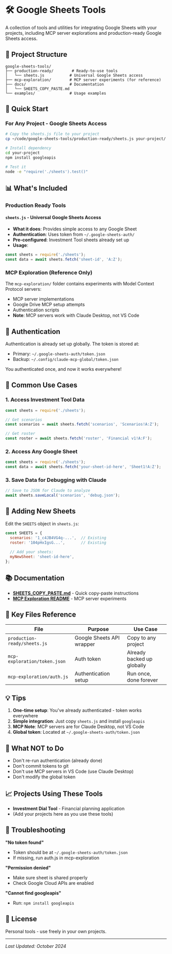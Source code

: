 # 🛠️ Google Sheets Tools

A collection of tools and utilities for integrating Google Sheets with your projects, including MCP server explorations and production-ready Google Sheets access.

## 📁 Project Structure

```
google-sheets-tools/
├── production-ready/        # Ready-to-use tools
│   └── sheets.js           # Universal Google Sheets access
├── mcp-exploration/        # MCP server experiments (for reference)
├── docs/                   # Documentation
│   └── SHEETS_COPY_PASTE.md
└── examples/               # Usage examples
```

## 🚀 Quick Start

### For Any Project - Google Sheets Access

```bash
# Copy the sheets.js file to your project
cp ~/code/google-sheets-tools/production-ready/sheets.js your-project/

# Install dependency
cd your-project
npm install googleapis

# Test it
node -e "require('./sheets').test()"
```

## 📊 What's Included

### Production Ready Tools

#### `sheets.js` - Universal Google Sheets Access
- **What it does**: Provides simple access to any Google Sheet
- **Authentication**: Uses token from `~/.google-sheets-auth/`
- **Pre-configured**: Investment Tool sheets already set up
- **Usage**:
```javascript
const sheets = require('./sheets');
const data = await sheets.fetch('sheet-id', 'A:Z');
```

### MCP Exploration (Reference Only)

The `mcp-exploration/` folder contains experiments with Model Context Protocol servers:
- MCP server implementations
- Google Drive MCP setup attempts
- Authentication scripts
- **Note**: MCP servers work with Claude Desktop, not VS Code

## 🔑 Authentication

Authentication is already set up globally. The token is stored at:
- Primary: `~/.google-sheets-auth/token.json`
- Backup: `~/.config/claude-mcp-global/token.json`

You authenticated once, and now it works everywhere!

## 📝 Common Use Cases

### 1. Access Investment Tool Data
```javascript
const sheets = require('./sheets');

// Get scenarios
const scenarios = await sheets.fetch('scenarios', 'Scenarios!A:Z');

// Get roster  
const roster = await sheets.fetch('roster', 'Financial v1!A:F');
```

### 2. Access Any Google Sheet
```javascript
const sheets = require('./sheets');
const data = await sheets.fetch('your-sheet-id-here', 'Sheet1!A:Z');
```

### 3. Save Data for Debugging with Claude
```javascript
// Save to JSON for Claude to analyze
await sheets.saveLocal('scenarios', 'debug.json');
```

## 🔧 Adding New Sheets

Edit the `SHEETS` object in `sheets.js`:

```javascript
const SHEETS = {
  scenarios: '1_c4JB4VG4q-...',  // Existing
  roster: '104pHxIgsG...',       // Existing
  
  // Add your sheets:
  myNewSheet: 'sheet-id-here',
};
```

## 📚 Documentation

- **[SHEETS_COPY_PASTE.md](docs/SHEETS_COPY_PASTE.md)** - Quick copy-paste instructions
- **[MCP Exploration README](mcp-exploration/README.md)** - MCP server experiments

## 🎯 Key Files Reference

| File | Purpose | Use Case |
|------|---------|----------|
| `production-ready/sheets.js` | Google Sheets API wrapper | Copy to any project |
| `mcp-exploration/token.json` | Auth token | Already backed up globally |
| `mcp-exploration/auth.js` | Authentication setup | Run once, done forever |

## 💡 Tips

1. **One-time setup**: You've already authenticated - token works everywhere
2. **Simple integration**: Just copy `sheets.js` and install `googleapis`
3. **MCP Note**: MCP servers are for Claude Desktop, not VS Code
4. **Global token**: Located at `~/.google-sheets-auth/token.json`

## 🚫 What NOT to Do

- Don't re-run authentication (already done)
- Don't commit tokens to git
- Don't use MCP servers in VS Code (use Claude Desktop)
- Don't modify the global token

## 📈 Projects Using These Tools

- **Investment Dial Tool** - Financial planning application
- (Add your projects here as you use these tools)

## 🛟 Troubleshooting

**"No token found"**
- Token should be at `~/.google-sheets-auth/token.json`
- If missing, run auth.js in mcp-exploration

**"Permission denied"**
- Make sure sheet is shared properly
- Check Google Cloud APIs are enabled

**"Cannot find googleapis"**
- Run: `npm install googleapis`

## 📄 License

Personal tools - use freely in your own projects.

---

*Last Updated: October 2024*